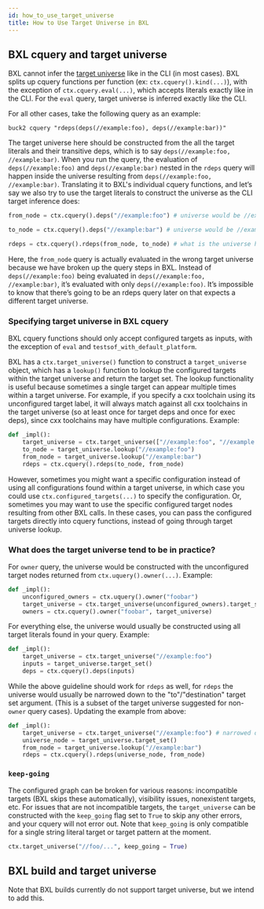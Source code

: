 ```yaml
---
id: how_to_use_target_universe
title: How to Use Target Universe in BXL
---
```


## BXL cquery and target universe

BXL cannot infer the
[target universe](../../concepts/glossary.md#target-universe) like in the CLI
(in most cases). BXL splits up cquery functions per function (ex:
`ctx.cquery().kind(...)`), with the exception of `ctx.cquery.eval(...)`, which
accepts literals exactly like in the CLI. For the `eval` query, target universe
is inferred exactly like the CLI.

For all other cases, take the following query as an example:

`buck2 cquery "rdeps(deps(//example:foo), deps(//example:bar))"`

The target universe here should be constructed from the all the target literals
and their transitive deps, which is to say `deps(//example:foo, //example:bar)`.
When you run the query, the evaluation of `deps(//example:foo)` and
`deps(//example:bar)` nested in the `rdeps` query will happen inside the
universe resulting from `deps(//example:foo, //example:bar)`. Translating it to
BXL's individual cquery functions, and let’s say we also try to use the target
literals to construct the universe as the CLI target inference does:

```python
from_node = ctx.cquery().deps("//example:foo") # universe would be //example:foo

to_node = ctx.cquery().deps("//example:bar") # universe would be //example:bar

rdeps = ctx.cquery().rdeps(from_node, to_node) # what is the universe here?
```

Here, the `from_node` query is actually evaluated in the wrong target universe
because we have broken up the query steps in BXL. Instead of
`deps(//example:foo)` being evaluated in `deps(//example:foo, //example:bar)`,
it’s evaluated with only `deps(//example:foo)`. It’s impossible to know that
there’s going to be an rdeps query later on that expects a different target
universe.

### Specifying target universe in BXL cquery

BXL cquery functions should only accept configured targets as inputs, with the
exception of `eval` and `testsof_with_default_platform`.

BXL has a `ctx.target_universe()` function to construct a `target_universe`
object, which has a `lookup()` function to lookup the configured targets within
the target universe and return the target set. ​​The lookup functionality is
useful because sometimes a single target can appear multiple times within a
target universe. For example, if you specify a cxx toolchain using its
unconfigured target label, it will always match against all cxx toolchains in
the target universe (so at least once for target deps and once for exec deps),
since cxx toolchains may have multiple configurations. Example:

```python
def _impl():
    target_universe = ctx.target_universe(["//example:foo", "//example:bar"])
    to_node = target_universe.lookup("//example:foo")
    from_node = target_universe.lookup("//example:bar")
    rdeps = ctx.cquery().rdeps(to_node, from_node)
```

However, sometimes you might want a specific configuration instead of using all
configurations found within a target universe, in which case you could use
`ctx.configured_targets(...)` to specify the configuration. Or, sometimes you
may want to use the specific configured target nodes resulting from other BXL
calls. In these cases, you can pass the configured targets directly into cquery
functions, instead of going through target universe lookup.

### What does the target universe tend to be in practice?

For `owner` query, the universe would be constructed with the unconfigured
target nodes returned from `ctx.uquery().owner(...)`. Example:

```python
def _impl():
    unconfigured_owners = ctx.uquery().owner("foobar")
    target_universe = ctx.target_universe(unconfigured_owners).target_set()
    owners = ctx.cquery().owner("foobar", target_universe)
```

For everything else, the universe would usually be constructed using all target
literals found in your query. Example:

```python
def _impl():
    target_universe = ctx.target_universe("//example:foo")
    inputs = target_universe.target_set()
    deps = ctx.cquery().deps(inputs)
```

While the above guideline should work for `rdeps` as well, for `rdeps` the
universe would usually be narrowed down to the "to"/"destination" target set
argument. (This is a subset of the target universe suggested for non-`owner`
query cases). Updating the example from above:

```python
def _impl():
    target_universe = ctx.target_universe("//example:foo") # narrowed down to the "to" literals in rdeps
    universe_node = target_universe.target_set()
    from_node = target_universe.lookup("//example:bar")
    rdeps = ctx.cquery().rdeps(universe_node, from_node)
```

### `keep-going`

The configured graph can be broken for various reasons: incompatible targets
(BXL skips these automatically), visibility issues, nonexistent targets, etc.
For issues that are not incompatible targets, the `target_universe` can be
constructed with the `keep_going` flag set to `True` to skip any other errors,
and your cquery will not error out. Note that `keep_going` is only compatible
for a single string literal target or target pattern at the moment.

```python
ctx.target_universe("//foo/...", keep_going = True)
```

## BXL build and target universe

Note that BXL builds currently do not support target universe, but we intend to
add this.

